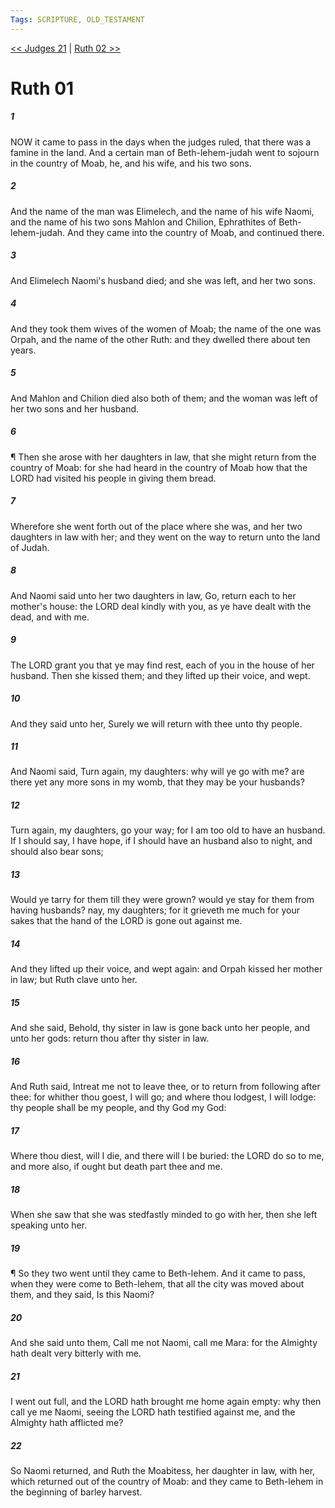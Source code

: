 ```yaml
---
Tags: SCRIPTURE, OLD_TESTAMENT
---
```


[<< Judges 21](OLD_TESTAMENT/07_Judges/Judges_21.md) | [Ruth 02 >>](OLD_TESTAMENT/08_Ruth/Ruth_02.md)

# Ruth 01

##### 1
 NOW it came to pass in the days when the judges ruled, that there was a famine in the land.  And a certain man of Beth-lehem-judah went to sojourn in the country of Moab, he, and his wife, and his two sons.
##### 2
 And the name of the man was Elimelech, and the name of his wife Naomi, and the name of his two sons Mahlon and Chilion, Ephrathites of Beth-lehem-judah.  And they came into the country of Moab, and continued there.
##### 3
 And Elimelech Naomi's husband died; and she was left, and her two sons.
##### 4
 And they took them wives of the women of Moab; the name of the one was Orpah, and the name of the other Ruth: and they dwelled there about ten years.
##### 5
 And Mahlon and Chilion died also both of them; and the woman was left of her two sons and her husband.
##### 6
 ¶ Then she arose with her daughters in law, that she might return from the country of Moab: for she had heard in the country of Moab how that the LORD had visited his people in giving them bread.
##### 7
 Wherefore she went forth out of the place where she was, and her two daughters in law with her; and they went on the way to return unto the land of Judah.
##### 8
 And Naomi said unto her two daughters in law, Go, return each to her mother's house: the LORD deal kindly with you, as ye have dealt with the dead, and with me.
##### 9
 The LORD grant you that ye may find rest, each of you in the house of her husband.  Then she kissed them; and they lifted up their voice, and wept.
##### 10
 And they said unto her, Surely we will return with thee unto thy people.
##### 11
 And Naomi said, Turn again, my daughters: why will ye go with me?  are there yet any more sons in my womb, that they may be your husbands?
##### 12
 Turn again, my daughters, go your way; for I am too old to have an husband.  If I should say, I have hope, if I should have an husband also to night, and should also bear sons;
##### 13
 Would ye tarry for them till they were grown?  would ye stay for them from having husbands?  nay, my daughters; for it grieveth me much for your sakes that the hand of the LORD is gone out against me.
##### 14
 And they lifted up their voice, and wept again: and Orpah kissed her mother in law; but Ruth clave unto her.
##### 15
 And she said, Behold, thy sister in law is gone back unto her people, and unto her gods: return thou after thy sister in law.
##### 16
 And Ruth said, Intreat me not to leave thee, or to return from following after thee: for whither thou goest, I will go; and where thou lodgest, I will lodge: thy people shall be my people, and thy God my God:
##### 17
 Where thou diest, will I die, and there will I be buried: the LORD do so to me, and more also, if ought but death part thee and me.
##### 18
 When she saw that she was stedfastly minded to go with her, then she left speaking unto her.
##### 19
 ¶ So they two went until they came to Beth-lehem.  And it came to pass, when they were come to Beth-lehem, that all the city was moved about them, and they said, Is this Naomi?
##### 20
 And she said unto them, Call me not Naomi, call me Mara: for the Almighty hath dealt very bitterly with me.
##### 21
 I went out full, and the LORD hath brought me home again empty: why then call ye me Naomi, seeing the LORD hath testified against me, and the Almighty hath afflicted me?
##### 22
 So Naomi returned, and Ruth the Moabitess, her daughter in law, with her, which returned out of the country of Moab: and they came to Beth-lehem in the beginning of barley harvest.
